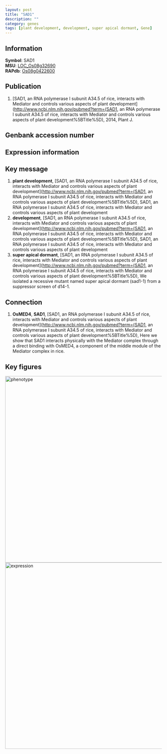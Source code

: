 ```yaml
---
layout: post
title: "SAD1"
description: ""
category: genes
tags: [plant development, development, super apical dormant, Gene]
---
```


## Information
__Symbol__: SAD1  
__MSU__: [LOC_Os08g32690](http://rice.plantbiology.msu.edu/cgi-bin/ORF_infopage.cgi?orf=LOC_Os08g32690)  
__RAPdb__: [Os08g0422600](http://rapdb.dna.affrc.go.jp/viewer/gbrowse_details/irgsp1?name=Os08g0422600)  

## Publication
1. [SAD1, an RNA polymerase I subunit A34.5 of rice, interacts with Mediator and controls various aspects of plant development](http://www.ncbi.nlm.nih.gov/pubmed?term=(SAD1, an RNA polymerase I subunit A34.5 of rice, interacts with Mediator and controls various aspects of plant development%5BTitle%5D), 2014, Plant J.

## Genbank accession number

## Expression information

## Key message
1. __plant development__, [SAD1, an RNA polymerase I subunit A34.5 of rice, interacts with Mediator and controls various aspects of plant development](http://www.ncbi.nlm.nih.gov/pubmed?term=(SAD1, an RNA polymerase I subunit A34.5 of rice, interacts with Mediator and controls various aspects of plant development%5BTitle%5D), SAD1, an RNA polymerase I subunit A34.5 of rice, interacts with Mediator and controls various aspects of plant development
2. __development__, [SAD1, an RNA polymerase I subunit A34.5 of rice, interacts with Mediator and controls various aspects of plant development](http://www.ncbi.nlm.nih.gov/pubmed?term=(SAD1, an RNA polymerase I subunit A34.5 of rice, interacts with Mediator and controls various aspects of plant development%5BTitle%5D), SAD1, an RNA polymerase I subunit A34.5 of rice, interacts with Mediator and controls various aspects of plant development
3. __super apical dormant__, [SAD1, an RNA polymerase I subunit A34.5 of rice, interacts with Mediator and controls various aspects of plant development](http://www.ncbi.nlm.nih.gov/pubmed?term=(SAD1, an RNA polymerase I subunit A34.5 of rice, interacts with Mediator and controls various aspects of plant development%5BTitle%5D), We isolated a recessive mutant named super apical dormant (sad1-1) from a suppressor screen of d14-1.

## Connection
1. __OsMED4__, __SAD1__, [SAD1, an RNA polymerase I subunit A34.5 of rice, interacts with Mediator and controls various aspects of plant development](http://www.ncbi.nlm.nih.gov/pubmed?term=(SAD1, an RNA polymerase I subunit A34.5 of rice, interacts with Mediator and controls various aspects of plant development%5BTitle%5D), Here we show that SAD1 interacts physically with the Mediator complex through a direct binding with OsMED4, a component of the middle module of the Mediator complex in rice. 

## Key figures
<img src="http://ricencode.github.io/images/SAD1.pheno.png" alt="phenotype"  style="width: 600px;"/>

<img src="http://ricencode.github.io/images/SAD1.exp.png" alt="expression"  style="width: 600px;"/>


